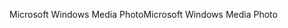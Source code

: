 <span data-ttu-id="9ba4c-101">Microsoft Windows Media Photo</span><span class="sxs-lookup"><span data-stu-id="9ba4c-101">Microsoft Windows Media Photo</span></span>